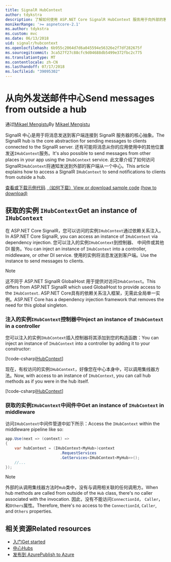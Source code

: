 ```yaml
---
title: SignalR HubContext
author: tdykstra
description: 了解如何使用 ASP.NET Core SignalR HubContext 服务用于向外部的客户端从一个中心发送通知。
monikerRange: '>= aspnetcore-2.1'
ms.author: tdykstra
ms.custom: mvc
ms.date: 06/13/2018
uid: signalr/hubcontext
ms.openlocfilehash: 6b955c2064d7d6a045594e56326e2f7df282675f
ms.sourcegitcommit: 3ca527f27c88cfc9d04688db5499e372fbc2c775
ms.translationtype: MT
ms.contentlocale: zh-CN
ms.lasthandoff: 07/17/2018
ms.locfileid: "39095302"
---
```

# <a name="send-messages-from-outside-a-hub"></a><span data-ttu-id="7e43d-103">从向外发送邮件中心</span><span class="sxs-lookup"><span data-stu-id="7e43d-103">Send messages from outside a hub</span></span>

<span data-ttu-id="7e43d-104">通过[Mikael Mengistu](https://twitter.com/MikaelM_12)</span><span class="sxs-lookup"><span data-stu-id="7e43d-104">By [Mikael Mengistu](https://twitter.com/MikaelM_12)</span></span>

<span data-ttu-id="7e43d-105">SignalR 中心是用于将消息发送到客户端连接到 SignalR 服务器的核心抽象。</span><span class="sxs-lookup"><span data-stu-id="7e43d-105">The SignalR hub is the core abstraction for sending messages to clients connected to the SignalR server.</span></span> <span data-ttu-id="7e43d-106">还有可能将消息从你的应用使用中的其他位置发送`IHubContext`服务。</span><span class="sxs-lookup"><span data-stu-id="7e43d-106">It's also possible to send messages from other places in your app using the `IHubContext` service.</span></span> <span data-ttu-id="7e43d-107">此文章介绍了如何访问 SignalR`IHubContext`将通知发送到外部的客户端从一个中心。</span><span class="sxs-lookup"><span data-stu-id="7e43d-107">This article explains how to access a SignalR `IHubContext` to send notifications to clients from outside a hub.</span></span>

<span data-ttu-id="7e43d-108">[查看或下载示例代码](https://github.com/aspnet/Docs/tree/master/aspnetcore/signalr/hubcontext/sample/) [（如何下载）](xref:tutorials/index#how-to-download-a-sample)</span><span class="sxs-lookup"><span data-stu-id="7e43d-108">[View or download sample code](https://github.com/aspnet/Docs/tree/master/aspnetcore/signalr/hubcontext/sample/) [(how to download)](xref:tutorials/index#how-to-download-a-sample)</span></span>

## <a name="get-an-instance-of-ihubcontext"></a><span data-ttu-id="7e43d-109">获取的实例 `IHubContext`</span><span class="sxs-lookup"><span data-stu-id="7e43d-109">Get an instance of `IHubContext`</span></span>

<span data-ttu-id="7e43d-110">在 ASP.NET Core SignalR，您可以访问的实例`IHubContext`通过依赖关系注入。</span><span class="sxs-lookup"><span data-stu-id="7e43d-110">In ASP.NET Core SignalR, you can access an instance of `IHubContext` via dependency injection.</span></span> <span data-ttu-id="7e43d-111">您可以注入的实例`IHubContext`到控制器、 中间件或其他 DI 服务。</span><span class="sxs-lookup"><span data-stu-id="7e43d-111">You can inject an instance of `IHubContext` into a controller, middleware, or other DI service.</span></span> <span data-ttu-id="7e43d-112">使用的实例将消息发送到客户端。</span><span class="sxs-lookup"><span data-stu-id="7e43d-112">Use the instance to send messages to clients.</span></span>

> [!NOTE]
> <span data-ttu-id="7e43d-113">这不同于 ASP.NET SignalR GlobalHost 用于提供对访问`IHubContext`。</span><span class="sxs-lookup"><span data-stu-id="7e43d-113">This differs from ASP.NET SignalR which used GlobalHost to provide access to the `IHubContext`.</span></span> <span data-ttu-id="7e43d-114">ASP.NET Core具有的依赖关系注入框架，无需此全局单一实例。</span><span class="sxs-lookup"><span data-stu-id="7e43d-114">ASP.NET Core has a dependency injection framework that removes the need for this global singleton.</span></span>

### <a name="inject-an-instance-of-ihubcontext-in-a-controller"></a><span data-ttu-id="7e43d-115">注入的实例`IHubContext`控制器中</span><span class="sxs-lookup"><span data-stu-id="7e43d-115">Inject an instance of `IHubContext` in a controller</span></span>

<span data-ttu-id="7e43d-116">您可以注入的实例`IHubContext`插入控制器将其添加到您的构造函数：</span><span class="sxs-lookup"><span data-stu-id="7e43d-116">You can inject an instance of `IHubContext` into a controller by adding it to your constructor:</span></span>

[!code-csharp[IHubContext](hubcontext/sample/Controllers/HomeController.cs?range=12-19,57)]

<span data-ttu-id="7e43d-117">现在，有权访问的实例`IHubContext`，好像您在中心本身中，可以调用集线器方法。</span><span class="sxs-lookup"><span data-stu-id="7e43d-117">Now, with access to an instance of `IHubContext`, you can call hub methods as if you were in the hub itself.</span></span>

[!code-csharp[IHubContext](hubcontext/sample/Controllers/HomeController.cs?range=21-25)]

### <a name="get-an-instance-of-ihubcontext-in-middleware"></a><span data-ttu-id="7e43d-118">获取的实例`IHubContext`中间件中</span><span class="sxs-lookup"><span data-stu-id="7e43d-118">Get an instance of `IHubContext` in middleware</span></span>

<span data-ttu-id="7e43d-119">访问`IHubContext`中间件管道中如下所示：</span><span class="sxs-lookup"><span data-stu-id="7e43d-119">Access the `IHubContext` within the middleware pipeline like so:</span></span>

```csharp
app.Use(next => (context) =>
{
    var hubContext = (IHubContext<MyHub>)context
                        .RequestServices
                        .GetServices<IHubContext<MyHub>>();
    //...
});
```

> [!NOTE]
> <span data-ttu-id="7e43d-120">外部的从调用集线器方法时`Hub`类中，没有与调用相关联的任何调用方。</span><span class="sxs-lookup"><span data-stu-id="7e43d-120">When hub methods are called from outside of the `Hub` class, there's no caller associated with the invocation.</span></span> <span data-ttu-id="7e43d-121">因此，没有不能访问`ConnectionId`， `Caller`，和`Others`属性。</span><span class="sxs-lookup"><span data-stu-id="7e43d-121">Therefore, there's no access to the `ConnectionId`, `Caller`, and `Others` properties.</span></span>

## <a name="related-resources"></a><span data-ttu-id="7e43d-122">相关资源</span><span class="sxs-lookup"><span data-stu-id="7e43d-122">Related resources</span></span>

* [<span data-ttu-id="7e43d-123">入门</span><span class="sxs-lookup"><span data-stu-id="7e43d-123">Get started</span></span>](xref:tutorials/signalr)
* [<span data-ttu-id="7e43d-124">中心</span><span class="sxs-lookup"><span data-stu-id="7e43d-124">Hubs</span></span>](xref:signalr/hubs)
* [<span data-ttu-id="7e43d-125">发布到 Azure</span><span class="sxs-lookup"><span data-stu-id="7e43d-125">Publish to Azure</span></span>](xref:signalr/publish-to-azure-web-app)
